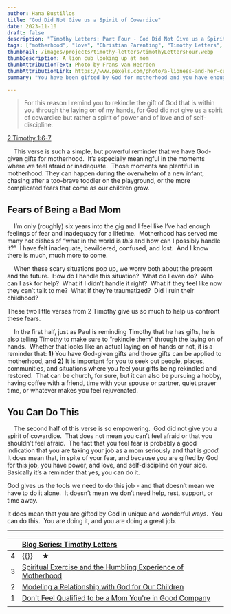 ```yaml
---
author: Hana Bustillos
title: "God Did Not Give us a Spirit of Cowardice"
date: 2023-11-10
draft: false
description: "Timothy Letters: Part Four - God Did Not Give us a Spirit of Cowardice"
tags: ["motherhood", "love", "Christian Parenting", "Timothy Letters", "example for my kids",   ]
thumbnail: /images/projects/timothy-letters/timothyLettersFour.webp
thumbDescription: A lion cub looking up at mom
thumbAttributionText: Photo by Frans van Heerden
thumbAttributionLink: https://www.pexels.com/photo/a-lioness-and-her-cubs-10625024/
summary: "You have been gifted by God for motherhood and you have enough power, love, and self-discipline to overcome fears of being a bad mother. We are not alone in this journey and we can rely on God and those who care about us. You can do this with God's help and grace."

---
```



> For this reason I remind you to rekindle the gift of God that is within you through the laying on of my hands, for God did not give us a spirit of cowardice but rather a spirit of power and of love and of self-discipline.

[2 Timothy 1:6-7][verse]

&nbsp; &nbsp; This verse is such a simple, but powerful reminder that we have God-given gifts for motherhood.  It’s especially meaningful in the moments where we feel afraid or inadequate.  Those moments are plentiful in motherhood.  They can happen during the overwhelm of a new infant, chasing after a too-brave toddler on the playground, or the more complicated fears that come as our children grow.

## Fears of Being a Bad Mom

&nbsp; &nbsp; I’m only (roughly) six years into the gig and I feel like I’ve had enough feelings of fear and inadequacy for a lifetime.  Motherhood has served me many hot dishes of “what in the world is *this* and how can I possibly handle it?”  I have felt inadequate, bewildered, confused, and lost.  And I know there is much, much more to come.

&nbsp; &nbsp; When these scary situations pop up, we worry both about the present and the future.  How do I handle this situation?  What do I even do?  Who can I ask for help?  What if I didn’t handle it right?  What if they feel like now they can’t talk to me?  What if they’re traumatized?  Did I ruin their childhood?

These two little verses from 2 Timothy give us so much to help us confront these fears.

&nbsp; &nbsp; In the first half, just as Paul is reminding Timothy that he has gifts, he is also telling Timothy to make sure to “rekindle them” through the laying on of hands.  Whether that looks like an actual laying on of hands or not, it is a reminder that: **1)** You have God-given gifts and those gifts can be applied to motherhood, and **2)** It is important for you to seek out people, places, communities, and situations where you feel your gifts being rekindled and restored.  That can be church, for sure, but it can also be pursuing a hobby, having coffee with a friend, time with your spouse or partner, quiet prayer time, or whatever makes you feel rejuvenated.

## You Can Do This

&nbsp; &nbsp; The second half of this verse is so empowering.  God did not give you a spirit of cowardice.  That does not mean you can’t feel afraid or that you shouldn’t feel afraid.  The fact that you feel fear is probably a good indication that you are taking your job as a mom seriously and that is *good.*  It does mean that, in spite of your fear, and because you are gifted by God for this job, you have power, and love, and self-discipline on your side.  Basically it’s a reminder that yes, you can do it.

God gives us the tools we need to do this job - and that doesn’t mean we have to do it alone.  It doesn’t mean we don’t need help, rest, support, or time away.

It does mean that you are gifted by God in unique and wonderful ways.  You can do this.  You are doing it, and you are doing a great job.

---

|    | [Blog Series: Timothy Letters][seriesTimothyLetters]                  |
|:-- |:------------------------------------------------------------------    |
| 4  |  {{<param title>}}  &nbsp; &nbsp; ★                                  |
| 3  | [Spiritual Exercise and the Humbling Experience of Motherhood][timL3] |
| 2  | [Modeling a Relationship with God for Our Children][timL2]            |
| 1  | [Don\'t Feel Qualified to be a Mom You\'re in Good Company][timL1]    |
|    |                                                                       |

[verse]: https://www.biblegateway.com/passage/?search=2+Timothy+1%3A6-7&version=NRSVA
[seriesTimothyLetters]: /tags/timothy-letters/
[TIML4]: /blog/timothy-letters-four/
[TIML3]: /blog/timothy-letters-three/
[TIML2]: /blog/timothy-letters-two/
[TIML1]: /blog/timothy-letters-one/
